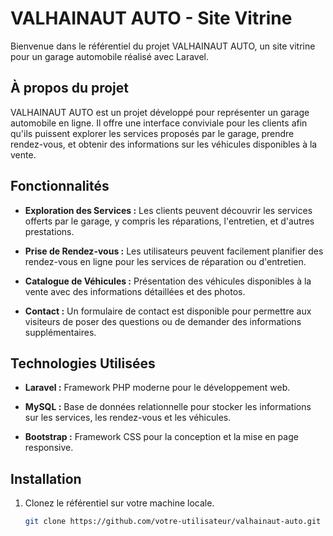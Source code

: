 # VALHAINAUT AUTO - Site Vitrine

Bienvenue dans le référentiel du projet VALHAINAUT AUTO, un site vitrine pour un garage automobile réalisé avec Laravel.

## À propos du projet

VALHAINAUT AUTO est un projet développé pour représenter un garage automobile en ligne. Il offre une interface conviviale pour les clients afin qu'ils puissent explorer les services proposés par le garage, prendre rendez-vous, et obtenir des informations sur les véhicules disponibles à la vente.

## Fonctionnalités

- **Exploration des Services :** Les clients peuvent découvrir les services offerts par le garage, y compris les réparations, l'entretien, et d'autres prestations.

- **Prise de Rendez-vous :** Les utilisateurs peuvent facilement planifier des rendez-vous en ligne pour les services de réparation ou d'entretien.

- **Catalogue de Véhicules :** Présentation des véhicules disponibles à la vente avec des informations détaillées et des photos.

- **Contact :** Un formulaire de contact est disponible pour permettre aux visiteurs de poser des questions ou de demander des informations supplémentaires.

## Technologies Utilisées

- **Laravel :** Framework PHP moderne pour le développement web.

- **MySQL :** Base de données relationnelle pour stocker les informations sur les services, les rendez-vous et les véhicules.

- **Bootstrap :** Framework CSS pour la conception et la mise en page responsive.

## Installation

1. Clonez le référentiel sur votre machine locale.
   ```bash
   git clone https://github.com/votre-utilisateur/valhainaut-auto.git
